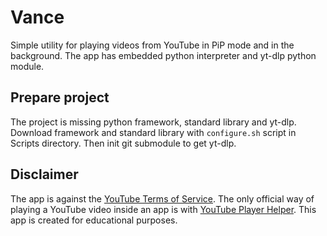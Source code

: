 # Vance

Simple utility for playing videos from YouTube in PiP mode and in the background. The app has embedded python interpreter and yt-dlp python module.

## Prepare project

The project is missing python framework, standard library and yt-dlp. Download framework and standard library with `configure.sh` script in Scripts directory. Then init git submodule to get yt-dlp.

## Disclaimer
The app is against the [YouTube Terms of Service](https://www.youtube.com/t/terms). The only official way of playing a YouTube video inside an app is with [YouTube Player Helper](https://github.com/youtube/youtube-ios-player-helper). This app is created for educational purposes.
